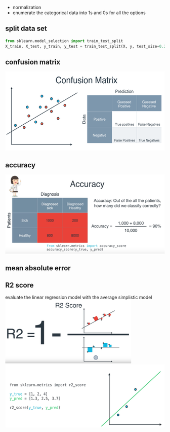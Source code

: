 * normalization
* enumerate the categorical data into 1s and 0s for all the options

## split data set
```python
from sklearn.model_selection import train_test_split
X_train, X_test, y_train, y_test = train_test_split(X, y, test_size=0.2, random_state=42)
```

## confusion matrix
<img src="Figs/confusion-matrix.png" height="250">


## accuracy
<img src="Figs/accuracy01.png" height="250">

## mean absolute error 

## R2 score
evaluate the linear regression model with the average simplistic model
<img src="Figs/R2score01.png" height="200">
<img src="Figs/R2score02.png" height="200">
